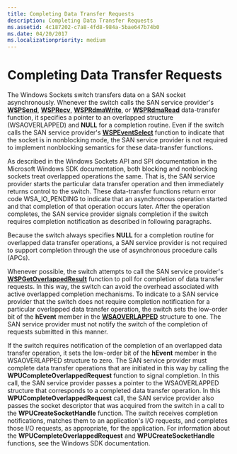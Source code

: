 ```yaml
---
title: Completing Data Transfer Requests
description: Completing Data Transfer Requests
ms.assetid: 4c187202-c7a8-4fd8-984a-5bae647b74b0
ms.date: 04/20/2017
ms.localizationpriority: medium
---
```


# Completing Data Transfer Requests





The Windows Sockets switch transfers data on a SAN socket asynchronously. Whenever the switch calls the SAN service provider's [**WSPSend**](https://msdn.microsoft.com/library/windows/hardware/ff566316), [**WSPRecv**](https://msdn.microsoft.com/library/windows/hardware/ff566309), [**WSPRdmaWrite**](https://msdn.microsoft.com/library/windows/hardware/ff566306), or [**WSPRdmaRead**](https://msdn.microsoft.com/library/windows/hardware/ff566304) data-transfer function, it specifies a pointer to an overlapped structure (WSAOVERLAPPED) and **NULL** for a completion routine. Even if the switch calls the SAN service provider's [**WSPEventSelect**](https://msdn.microsoft.com/library/windows/hardware/ff566287) function to indicate that the socket is in nonblocking mode, the SAN service provider is not required to implement nonblocking semantics for these data-transfer functions.

As described in the Windows Sockets API and SPI documentation in the Microsoft Windows SDK documentation, both blocking and nonblocking sockets treat overlapped operations the same. That is, the SAN service provider starts the particular data transfer operation and then immediately returns control to the switch. These data-transfer functions return error code WSA\_IO\_PENDING to indicate that an asynchronous operation started and that completion of that operation occurs later. After the operation completes, the SAN service provider signals completion if the switch requires completion notification as described in following paragraphs.

Because the switch always specifies **NULL** for a completion routine for overlapped data transfer operations, a SAN service provider is not required to support completion through the use of asynchronous procedure calls (APCs).

Whenever possible, the switch attempts to call the SAN service provider's [**WSPGetOverlappedResult**](https://msdn.microsoft.com/library/windows/hardware/ff566288) function to poll for completion of data transfer requests. In this way, the switch can avoid the overhead associated with active overlapped completion mechanisms. To indicate to a SAN service provider that the switch does not require completion notification for a particular overlapped data transfer operation, the switch sets the low-order bit of the **hEvent** member in the [**WSAOVERLAPPED**](https://msdn.microsoft.com/library/windows/hardware/ff565952) structure to one. The SAN service provider must not notify the switch of the completion of requests submitted in this manner.

If the switch requires notification of the completion of an overlapped data transfer operation, it sets the low-order bit of the **hEvent** member in the WSAOVERLAPPED structure to zero. The SAN service provider must complete data transfer operations that are initiated in this way by calling the **WPUCompleteOverlappedRequest** function to signal completion. In this call, the SAN service provider passes a pointer to the WSAOVERLAPPED structure that corresponds to a completed data transfer operation. In this **WPUCompleteOverlappedRequest** call, the SAN service provider also passes the socket descriptor that was acquired from the switch in a call to the **WPUCreateSocketHandle** function. The switch receives completion notifications, matches them to an application's I/O requests, and completes those I/O requests, as appropriate, for the application. For information about the **WPUCompleteOverlappedRequest** and **WPUCreateSocketHandle** functions, see the Windows SDK documentation.

 

 





